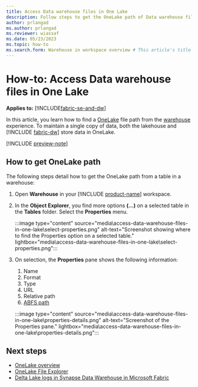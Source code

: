 ```yaml
---
title: Access Data warehouse files in One Lake
description: Follow steps to get the OneLake path of Data warehouse files in Microsoft Fabric.
author: prlangad
ms.author: prlangad
ms.reviewer: wiassaf
ms.date: 05/23/2023
ms.topic: how-to
ms.search.form: Warehouse in workspace overview # This article's title should not change. If so, contact engineering.
---
```

# How-to: Access Data warehouse files in One Lake

**Applies to:** [!INCLUDE[fabric-se-and-dw](includes/applies-to-version/fabric-se-and-dw.md)]

In this article, you learn how to find a [OneLake](../onelake/onelake-overview.md) file path from the [warehouse](data-warehousing.md) experience. To maintain a single copy of data, both the lakehouse and [!INCLUDE [fabric-dw](includes/fabric-dw.md)] store data in OneLake.

[!INCLUDE [preview-note](../includes/preview-note.md)]

## How to get OneLake path

The following steps detail how to get the OneLake path from a table in a warehouse:

1. Open **Warehouse** in your [!INCLUDE [product-name](../includes/product-name.md)] workspace.

1. In the **Object Explorer**, you find more options **(...)** on a selected table in the **Tables** folder. Select the **Properties** menu.

   :::image type="content" source="media\access-data-warehouse-files-in-one-lake\select-properties.png" alt-text="Screenshot showing where to find the Properties option on a selected table." lightbox="media\access-data-warehouse-files-in-one-lake\select-properties.png":::

1. On selection, the **Properties** pane shows the following information:
   1. Name
   1. Format
   1. Type
   1. URL
   1. Relative path
   1. [ABFS path](/azure/storage/blobs/data-lake-storage-introduction-abfs-uri)

   :::image type="content" source="media\access-data-warehouse-files-in-one-lake\properties-details.png" alt-text="Screenshot of the Properties pane." lightbox="media\access-data-warehouse-files-in-one-lake\properties-details.png":::

## Next steps

- [OneLake overview](../onelake/onelake-overview.md)
- [OneLake File Explorer](../onelake/onelake-file-explorer.md)
- [Delta Lake logs in Synapse Data Warehouse in Microsoft Fabric](query-delta-lake-logs.md)
